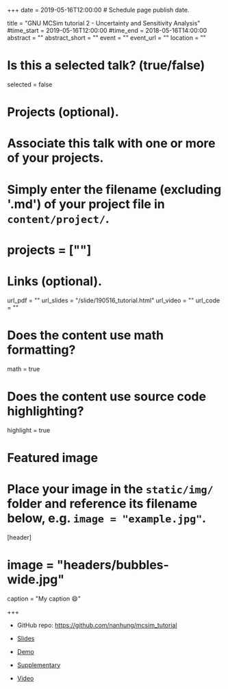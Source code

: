 +++
date = 2019-05-16T12:00:00  # Schedule page publish date.
  
title = "GNU MCSim tutorial 2 - Uncertainty and Sensitivity Analysis"
#time_start = 2019-05-16T12:00:00
#time_end = 2018-05-16T14:00:00
abstract = ""
abstract_short = ""
event = ""
event_url = ""
location = ""
  
# Is this a selected talk? (true/false)
selected = false
  
# Projects (optional).
#   Associate this talk with one or more of your projects.
#   Simply enter the filename (excluding '.md') of your project file in `content/project/`.
# projects = [""]
  
# Links (optional).
url_pdf = ""
url_slides = "/slide/190516_tutorial.html"
url_video = ""
url_code = ""
  
# Does the content use math formatting?
math = true
  
# Does the content use source code highlighting?
highlight = true
  
# Featured image
# Place your image in the `static/img/` folder and reference its filename below, e.g. `image = "example.jpg"`.
[header]
# image = "headers/bubbles-wide.jpg"
caption = "My caption :smile:"
  
+++

- GitHub repo: https://github.com/nanhung/mcsim_tutorial

- [Slides](https://nanhung.rbind.io/slide/190516_tutorial.html#1) 

- [Demo](https://rpubs.com/Nanhung/Demo_190516)

- [Supplementary](https://rpubs.com/Nanhung/Suppl_190516) 

- [Video](https://vimeo.com/336693424)
